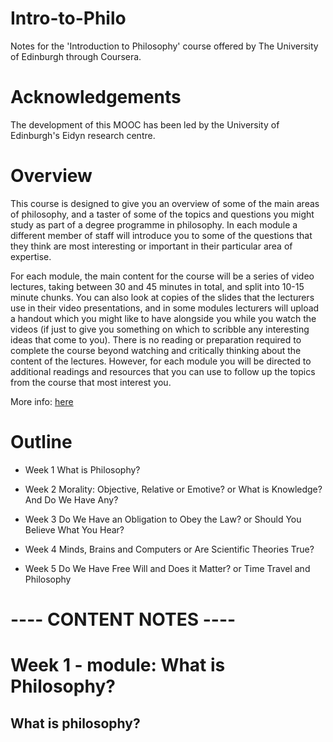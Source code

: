 # Intro-to-Philo
Notes for the 'Introduction to Philosophy' course offered by The University of Edinburgh through Coursera.

# Acknowledgements
The development of this MOOC has been led by the University of Edinburgh's Eidyn research centre.

# Overview
This course is designed to give you an overview of some of the main areas of philosophy, and a taster of some of the topics and questions you might study as part of a degree programme in philosophy. In each module a different member of staff will introduce you to some of the questions that they think are most interesting or important in their particular area of expertise.

For each module, the main content for the course will be a series of video lectures, taking between 30 and 45 minutes in total, and split into 10-15 minute chunks. You can also look at copies of the slides that the lecturers use in their video presentations, and in some modules lecturers will upload a handout which you might like to have alongside you while you watch the videos (if just to give you something on which to scribble any interesting ideas that come to you). There is no reading or preparation required to complete the course beyond watching and critically thinking about the content of the lectures. However, for each module you will be directed to additional readings and resources that you can use to follow up the topics from the course that most interest you.

More info: [here](https://www.coursera.org/learn/philosophy?skipBrowseRedirect=true)

# Outline
- Week 1
What is Philosophy?

- Week 2
Morality: Objective, Relative or Emotive? or What is Knowledge? And Do We Have Any?

- Week 3
Do We Have an Obligation to Obey the Law? or Should You Believe What You Hear?

- Week 4
Minds, Brains and Computers or Are Scientific Theories True?

- Week 5
Do We Have Free Will and Does it Matter? or Time Travel and Philosophy

# ---- CONTENT NOTES ----

# Week 1 - module: What is Philosophy?

## What is philosophy?

